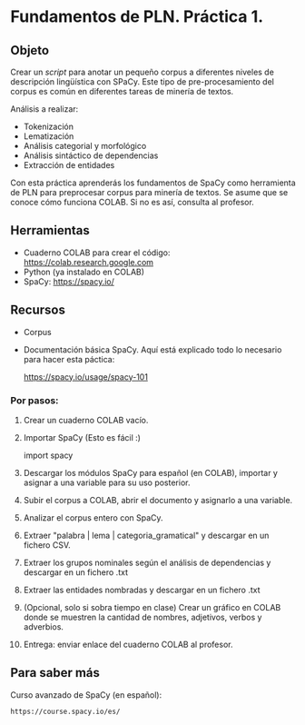 ﻿

# Fundamentos de PLN. Práctica 1.

## Objeto

Crear un *script* para anotar un pequeño corpus a diferentes niveles de descripción lingüística con SPaCy. Este tipo de pre-procesamiento del corpus es común en diferentes tareas de minería de textos.

Análisis a realizar:

- Tokenización
- Lematización
- Análisis categorial y morfológico
- Análisis sintáctico de dependencias
- Extracción de entidades

Con esta práctica aprenderás los fundamentos de SpaCy como herramienta de PLN para preprocesar corpus para minería de textos. Se asume que se conoce cómo funciona COLAB. Si no es así, consulta al profesor.

## Herramientas

- Cuaderno COLAB para crear el código: https://colab.research.google.com
- Python (ya instalado en COLAB)
- SpaCy: https://spacy.io/

## Recursos

- Corpus
- Documentación básica SpaCy. Aquí está explicado todo lo necesario para hacer esta páctica:

  https://spacy.io/usage/spacy-101

### Por pasos:

1. Crear un cuaderno COLAB vacío.
2. Importar SpaCy (Esto es fácil :)

    import spacy

2. Descargar los módulos SpaCy para español (en COLAB), importar y asignar a una variable para su uso posterior.
3. Subir el corpus a COLAB, abrir el documento y asignarlo a una variable.
4. Analizar el corpus entero con SpaCy.
5. Extraer "palabra | lema | categoria_gramatical" y descargar en un fichero CSV.
6. Extraer los grupos nominales según el análisis de dependencias y descargar en un fichero .txt
7. Extraer las entidades nombradas y descargar en un fichero .txt
8. (Opcional, solo si sobra tiempo en clase) Crear un gráfico en COLAB donde se muestren la cantidad de nombres, adjetivos, verbos y adverbios.
9. Entrega: enviar enlace del cuaderno COLAB al profesor.

## Para saber más

Curso avanzado de SpaCy (en español):

    https://course.spacy.io/es/

